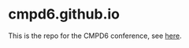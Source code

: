 # cmpd6.github.io

This is the repo for the CMPD6 conference, see [here](https://cmpd6.github.io/).
